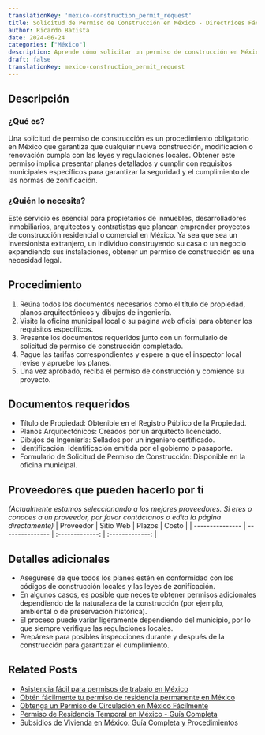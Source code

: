 ```yaml
---
translationKey: 'mexico-construction_permit_request'
title: Solicitud de Permiso de Construcción en México - Directrices Fáciles
author: Ricardo Batista
date: 2024-06-24
categories: ["México"]
description: Aprende cómo solicitar un permiso de construcción en México. Guía paso a paso y documentos requeridos para un proceso de aprobación sin problemas.
draft: false
translationKey: mexico-construction_permit_request
---
```


## Descripción
### ¿Qué es?
Una solicitud de permiso de construcción es un procedimiento obligatorio en México que garantiza que cualquier nueva construcción, modificación o renovación cumpla con las leyes y regulaciones locales. Obtener este permiso implica presentar planes detallados y cumplir con requisitos municipales específicos para garantizar la seguridad y el cumplimiento de las normas de zonificación.

### ¿Quién lo necesita?
Este servicio es esencial para propietarios de inmuebles, desarrolladores inmobiliarios, arquitectos y contratistas que planean emprender proyectos de construcción residencial o comercial en México. Ya sea que sea un inversionista extranjero, un individuo construyendo su casa o un negocio expandiendo sus instalaciones, obtener un permiso de construcción es una necesidad legal.

## Procedimiento

1. Reúna todos los documentos necesarios como el título de propiedad, planos arquitectónicos y dibujos de ingeniería.
2. Visite la oficina municipal local o su página web oficial para obtener los requisitos específicos.
3. Presente los documentos requeridos junto con un formulario de solicitud de permiso de construcción completado.
4. Pague las tarifas correspondientes y espere a que el inspector local revise y apruebe los planes.
5. Una vez aprobado, reciba el permiso de construcción y comience su proyecto.

## Documentos requeridos

- Título de Propiedad: Obtenible en el Registro Público de la Propiedad.
- Planos Arquitectónicos: Creados por un arquitecto licenciado.
- Dibujos de Ingeniería: Sellados por un ingeniero certificado.
- Identificación: Identificación emitida por el gobierno o pasaporte.
- Formulario de Solicitud de Permiso de Construcción: Disponible en la oficina municipal.

## Proveedores que pueden hacerlo por ti
_(Actualmente estamos seleccionando a los mejores proveedores. Si eres o conoces a un proveedor, por favor contáctanos o edita la página directamente)_ 
| Proveedor        |     Sitio Web     |     Plazos    |       Costo      |
| --------------- | --------------- |  :-------------: | :-------------: |

## Detalles adicionales

- Asegúrese de que todos los planes estén en conformidad con los códigos de construcción locales y las leyes de zonificación.
- En algunos casos, es posible que necesite obtener permisos adicionales dependiendo de la naturaleza de la construcción (por ejemplo, ambiental o de preservación histórica).
- El proceso puede variar ligeramente dependiendo del municipio, por lo que siempre verifique las regulaciones locales.
- Prepárese para posibles inspecciones durante y después de la construcción para garantizar el cumplimiento.
## Related Posts

- [Asistencia fácil para permisos de trabajo en México](https://tramitit.com/es/guides/mexico/permiso_de_trabajo/)
- [Obtén fácilmente tu permiso de residencia permanente en México](https://tramitit.com/es/guides/mexico/permiso_de_residencia_permanente/)
- [Obtenga un Permiso de Circulación en México Fácilmente](https://tramitit.com/es/guides/mexico/permiso_de_circulación/)
- [Permiso de Residencia Temporal en México - Guía Completa](https://tramitit.com/es/guides/mexico/permiso_de_residencia_temporal/)
- [Subsidios de Vivienda en México: Guía Completa y Procedimientos](https://tramitit.com/es/guides/mexico/solicitud_de_subsidio_para_vivienda/)